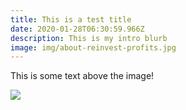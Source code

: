 ```yaml
---
title: This is a test title
date: 2020-01-28T06:30:59.966Z
description: This is my intro blurb
image: img/about-reinvest-profits.jpg
---
```

This is some text above the image!

![](img/about-jumbotron.jpg)
